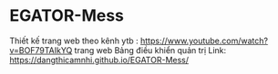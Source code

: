 # EGATOR-Mess
Thiết kế trang web theo kênh ytb : https://www.youtube.com/watch?v=BOF79TAIkYQ
trang web Bảng điều khiển quản trị 
Link: https://dangthicamnhi.github.io/EGATOR-Mess/
